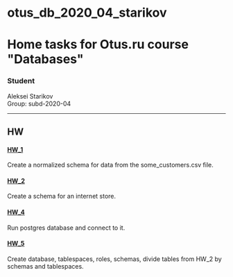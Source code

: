 # otus_db_2020_04_starikov  
# Home tasks for Otus.ru course "Databases"


### Student
Aleksei Starikov  
Group: subd-2020-04

----------------------------------------------------------

## HW

#### [HW_1](https://github.com/axreldable/otus_db_2020_04_starikov/tree/master/hw_1)
Create a normalized schema for data from the some_customers.csv file.

#### [HW_2](https://github.com/axreldable/otus_db_2020_04_starikov/tree/master/hw_2)
Create a schema for an internet store.

#### [HW_4](https://github.com/axreldable/otus_db_2020_04_starikov/tree/master/hw_4)
Run postgres database and connect to it.

#### [HW_5](https://github.com/axreldable/otus_db_2020_04_starikov/tree/master/hw_5)
Create database, tablespaces, roles, schemas, divide tables from HW_2 by schemas and tablespaces.
